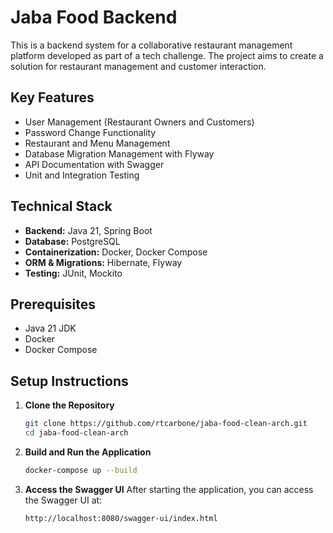 # Jaba Food Backend

This is a backend system for a collaborative restaurant management platform developed as part of a tech challenge. The project aims to create a solution for restaurant management and customer interaction.

## Key Features

- User Management (Restaurant Owners and Customers)
- Password Change Functionality
- Restaurant and Menu Management
- Database Migration Management with Flyway
- API Documentation with Swagger
- Unit and Integration Testing

## Technical Stack

- **Backend:** Java 21, Spring Boot
- **Database:** PostgreSQL
- **Containerization:** Docker, Docker Compose
- **ORM & Migrations:** Hibernate, Flyway
- **Testing:** JUnit, Mockito

## Prerequisites

- Java 21 JDK
- Docker
- Docker Compose

## Setup Instructions

1. **Clone the Repository**
    ```sh
    git clone https://github.com/rtcarbone/jaba-food-clean-arch.git
    cd jaba-food-clean-arch
    ```

2. **Build and Run the Application**
    ```sh
    docker-compose up --build
    ```

3. **Access the Swagger UI**
   After starting the application, you can access the Swagger UI at:
    ```
    http://localhost:8080/swagger-ui/index.html
    ```